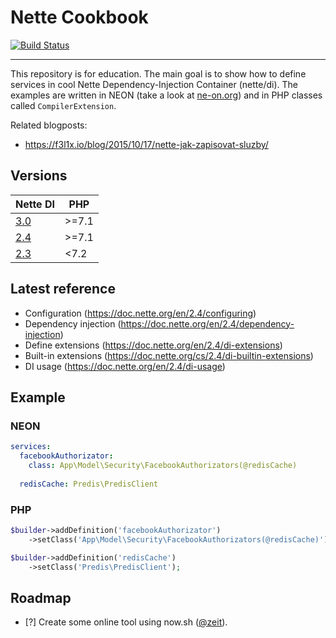 # Nette Cookbook

[![Build Status](https://img.shields.io/travis/contributte/cookbook.svg?style=flat-square)](https://travis-ci.org/contributte/cookbook)

----

This repository is for education. The main goal is to show how to define services in cool Nette Dependency-Injection Container (nette/di).
The examples are written in NEON (take a look at [ne-on.org](https://ne-on.org)) and in PHP classes called `CompilerExtension`.

Related blogposts:
- https://f3l1x.io/blog/2015/10/17/nette-jak-zapisovat-sluzby/

## Versions

| Nette DI |  PHP |
|-------|------|
| [3.0](3.0) | >=7.1 |
| [2.4](2.4) | >=7.1 |
| [2.3](2.3) | <7.2 |

## Latest reference

* Configuration (https://doc.nette.org/en/2.4/configuring)
* Dependency injection (https://doc.nette.org/en/2.4/dependency-injection)
* Define extensions (https://doc.nette.org/en/2.4/di-extensions)
* Built-in extensions (https://doc.nette.org/cs/2.4/di-builtin-extensions)
* DI usage (https://doc.nette.org/en/2.4/di-usage)

## Example

### NEON

```yaml
services:
  facebookAuthorizator: 
    class: App\Model\Security\FacebookAuthorizators(@redisCache)
    
  redisCache: Predis\PredisClient
```

### PHP

```php
$builder->addDefinition('facebookAuthorizator')
    ->setClass('App\Model\Security\FacebookAuthorizators(@redisCache)');

$builder->addDefinition('redisCache')
    ->setClass('Predis\PredisClient');
```

## Roadmap

- [?] Create some online tool using now.sh ([@zeit](https://github.com/zeit)).
